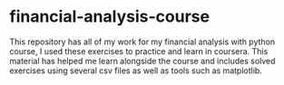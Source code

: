# financial-analysis-course
This repository has all of my work for my financial analysis with python course, I used these exercises to practice and learn in coursera.
This material has helped me learn alongside the course and includes solved exercises using several csv files as well as tools such as matplotlib.

